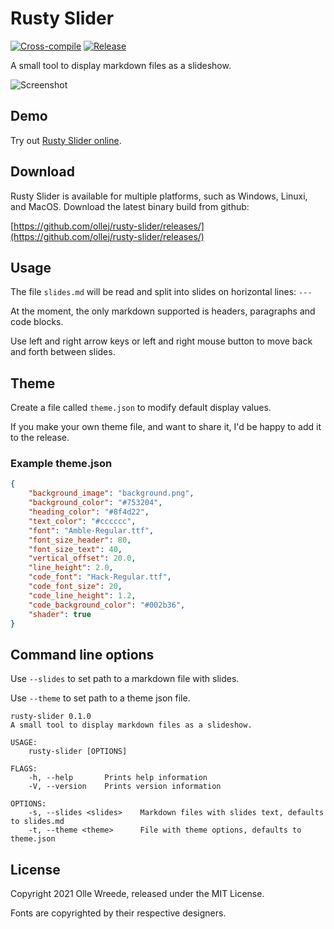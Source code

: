 # Rusty Slider
[![Cross-compile](https://github.com/ollej/rusty-slider/actions/workflows/rust.yml/badge.svg?branch=main)](https://github.com/ollej/rusty-slider/actions/workflows/rust.yml)
[![Release](https://github.com/ollej/rusty-slider/actions/workflows/release.yml/badge.svg?event=release)](https://github.com/ollej/rusty-slider/actions/workflows/release.yml)

A small tool to display markdown files as a slideshow.

![Screenshot](https://ollej.github.io/rusty-slider/screenshot.png)

## Demo

Try out [Rusty Slider online](https://ollej.github.io/rusty-slider/demo/).

## Download

Rusty Slider is available for multiple platforms, such as Windows, 
Linuxi, and MacOS. Download the latest binary build from github:

[https://github.com/ollej/rusty-slider/releases/](https://github.com/ollej/rusty-slider/releases/)

## Usage

The file `slides.md` will be read and split into slides on
horizontal lines: `---`

At the moment, the only markdown supported is headers, paragraphs and
code blocks.

Use left and right arrow keys or left and right mouse button to move
back and forth between slides.

## Theme

Create a file called `theme.json` to modify default display values.

If you make your own theme file, and want to share it, I'd be happy
to add it to the release.

### Example theme.json

```json
{
    "background_image": "background.png",
    "background_color": "#753204",
    "heading_color": "#8f4d22",
    "text_color": "#cccccc",
    "font": "Amble-Regular.ttf",
    "font_size_header": 80,
    "font_size_text": 40,
    "vertical_offset": 20.0,
    "line_height": 2.0,
    "code_font": "Hack-Regular.ttf",
    "code_font_size": 20,
    "code_line_height": 1.2,
    "code_background_color": "#002b36",
    "shader": true
}
```

## Command line options

Use `--slides` to set path to a markdown file with slides.

Use `--theme` to set path to a theme json file.

```
rusty-slider 0.1.0
A small tool to display markdown files as a slideshow.

USAGE:
    rusty-slider [OPTIONS]

FLAGS:
    -h, --help       Prints help information
    -V, --version    Prints version information

OPTIONS:
    -s, --slides <slides>    Markdown files with slides text, defaults to slides.md
    -t, --theme <theme>      File with theme options, defaults to theme.json
```

## License

Copyright 2021 Olle Wreede, released under the MIT License.

Fonts are copyrighted by their respective designers.
